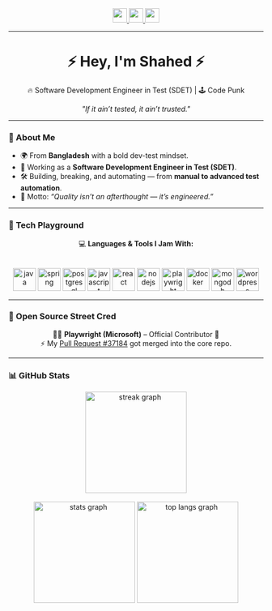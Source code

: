 <!-- Profile Badges -->
<div align="center">
  <a href="https://www.linkedin.com/in/mohammad-shahed/" target="_blank">
    <img src="https://img.shields.io/badge/LinkedIn-%230077B5.svg?&style=for-the-badge&logo=linkedin&logoColor=white" height="28" />
  </a>
  <a href="https://x.com/shahedthedev" target="_blank">
    <img src="https://img.shields.io/badge/Twitter-%231DA1F2.svg?&style=for-the-badge&logo=twitter&logoColor=white" height="28" />
  </a>
  <a href="https://www.youtube.com/" target="_blank">
    <img src="https://img.shields.io/badge/YouTube-%23FF0000.svg?&style=for-the-badge&logo=youtube&logoColor=white" height="28" />
  </a>
</div>

---

<div align="center">
  
# ⚡ Hey, I'm Shahed ⚡  
🔥 Software Development Engineer in Test (SDET) | 🕹️ Code Punk  

<i>"If it ain’t tested, it ain’t trusted."</i>  

</div>

---

### 🦾 About Me
- 🌍 From **Bangladesh** with a bold dev-test mindset.  
- 🚀 Working as a **Software Development Engineer in Test (SDET)**.  
- 🛠️ Building, breaking, and automating — from **manual to advanced test automation**.  
- 🧨 Motto: *“Quality isn’t an afterthought — it’s engineered.”*  

---

### 🎨 Tech Playground
<div align="center">
  
💻 **Languages & Tools I Jam With:**  
<br><br>
<img src="https://cdn.jsdelivr.net/gh/devicons/devicon/icons/java/java-original.svg" height="45" alt="java" /> 
<img src="https://cdn.jsdelivr.net/gh/devicons/devicon/icons/spring/spring-original.svg" height="45" alt="spring" />
<img src="https://cdn.jsdelivr.net/gh/devicons/devicon/icons/postgresql/postgresql-original.svg" height="45" alt="postgresql" />
<img src="https://cdn.jsdelivr.net/gh/devicons/devicon/icons/javascript/javascript-original.svg" height="45" alt="javascript" />
<img src="https://cdn.jsdelivr.net/gh/devicons/devicon/icons/react/react-original.svg" height="45" alt="react" />
<img src="https://cdn.jsdelivr.net/gh/devicons/devicon/icons/nodejs/nodejs-original.svg" height="45" alt="nodejs" />
<img src="https://playwright.dev/img/playwright-logo.svg" height="45" alt="playwright" />
<img src="https://cdn.jsdelivr.net/gh/devicons/devicon/icons/docker/docker-plain-wordmark.svg" height="45" alt="docker" />
<img src="https://cdn.jsdelivr.net/gh/devicons/devicon/icons/mongodb/mongodb-original.svg" height="45" alt="mongodb" />
<img src="https://cdn.jsdelivr.net/gh/devicons/devicon/icons/wordpress/wordpress-original.svg" height="45" alt="wordpress" />
</div>

---

### 🚀 Open Source Street Cred
<p align="center">
  🏴‍☠️ <b>Playwright (Microsoft)</b> – Official Contributor 🎉 <br>
  ⚡ My <a href="https://github.com/microsoft/playwright/pull/37184">Pull Request #37184</a> got merged into the core repo.  
</p>

---

### 📊 GitHub Stats
<div align="center">
  
<img src="https://streak-stats.demolab.com?user=dev-shahed&theme=radical&hide_border=true&border_radius=10&date_format=M%20j%5B,%20Y%5D" height="200" alt="streak graph"/>
<br><br>
<img src="https://github-readme-stats.vercel.app/api?username=dev-shahed&show_icons=true&theme=radical&hide_border=true" height="200" alt="stats graph"/>
<img src="https://github-readme-stats.vercel.app/api/top-langs/?username=dev-shahed&layout=compact&theme=radical&hide_border=true" height="200" alt="top langs graph"/>

</div>

